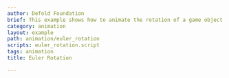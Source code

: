```yaml
---
author: Defold Foundation
brief: This example shows how to animate the rotation of a game object using the euler game object property.
category: animation
layout: example
path: animation/euler_rotation
scripts: euler_rotation.script
tags: animation
title: Euler Rotation

---
```


